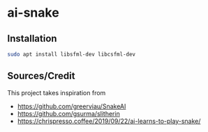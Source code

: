 # ai-snake

## Installation

```bash
sudo apt install libsfml-dev libcsfml-dev
```

## Sources/Credit

This project takes inspiration from

- https://github.com/greerviau/SnakeAI
- https://github.com/gsurma/slitherin
- https://chrispresso.coffee/2019/09/22/ai-learns-to-play-snake/
